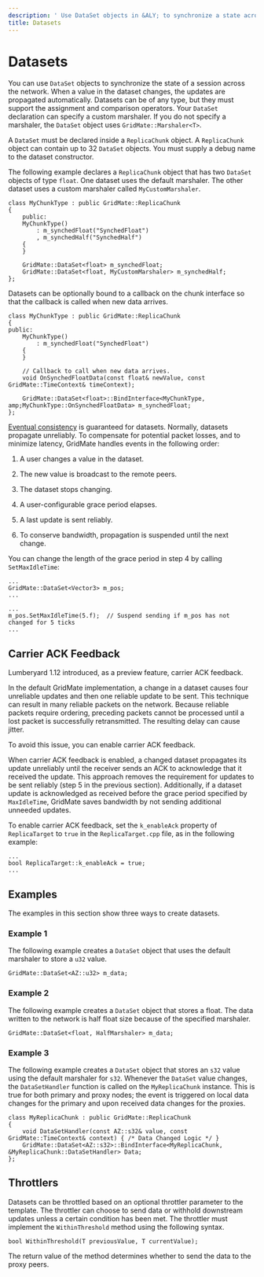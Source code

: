 ```yaml
---
description: ' Use DataSet objects in &ALY; to synchronize a state across the network. '
title: Datasets
---
```

# Datasets<a name="network-replicas-data-sets"></a>

You can use `DataSet` objects to synchronize the state of a session across the network\. When a value in the dataset changes, the updates are propagated automatically\. Datasets can be of any type, but they must support the assignment and comparison operators\. Your `DataSet` declaration can specify a custom marshaler\. If you do not specify a marshaler, the `DataSet` object uses `GridMate::Marshaler<T>`\.

A `DataSet` must be declared inside a `ReplicaChunk` object\. A `ReplicaChunk` object can contain up to 32 `DataSet` objects\. You must supply a debug name to the dataset constructor\.

The following example declares a `ReplicaChunk` object that has two `DataSet` objects of type `float`\. One dataset uses the default marshaler\. The other dataset uses a custom marshaler called `MyCustomMarshaler`\.

```
class MyChunkType : public GridMate::ReplicaChunk
{
    public:
    MyChunkType()
        : m_synchedFloat("SynchedFloat")
        , m_synchedHalf("SynchedHalf")
    {
    }
 
    GridMate::DataSet<float> m_synchedFloat;
    GridMate::DataSet<float, MyCustomMarshaler> m_synchedHalf;
};  
```

Datasets can be optionally bound to a callback on the chunk interface so that the callback is called when new data arrives\.

```
class MyChunkType : public GridMate::ReplicaChunk
{
public:
    MyChunkType()
        : m_synchedFloat("SynchedFloat")
    {
    }
 
    // Callback to call when new data arrives.
    void OnSynchedFloatData(const float& newValue, const GridMate::TimeContext& timeContext);
 
    GridMate::DataSet<float>::BindInterface<MyChunkType, amp;MyChunkType::OnSynchedFloatData> m_synchedFloat;
};
```

[Eventual consistency](https://docs.aws.amazon.com/general/latest/gr/glos-chap.html#eventualconsistency) is guaranteed for datasets\. Normally, datasets propagate unreliably\. To compensate for potential packet losses, and to minimize latency, GridMate handles events in the following order:

1. A user changes a value in the dataset\.

1. The new value is broadcast to the remote peers\.

1. The dataset stops changing\.

1. A user\-configurable grace period elapses\.

1. A last update is sent reliably\.

1. To conserve bandwidth, propagation is suspended until the next change\.

You can change the length of the grace period in step 4 by calling `SetMaxIdleTime`:

```
...
GridMate::DataSet<Vector3> m_pos;
...
 
...
m_pos.SetMaxIdleTime(5.f);  // Suspend sending if m_pos has not changed for 5 ticks
...
```

## Carrier ACK Feedback<a name="network-replicas-data-sets-carrier-ack-feedback"></a>

Lumberyard 1\.12 introduced, as a preview feature, carrier ACK feedback\. 

In the default GridMate implementation, a change in a dataset causes four unreliable updates and then one reliable update to be sent\. This technique can result in many reliable packets on the network\. Because reliable packets require ordering, preceding packets cannot be processed until a lost packet is successfully retransmitted\. The resulting delay can cause jitter\.

To avoid this issue, you can enable carrier ACK feedback\.

When carrier ACK feedback is enabled, a changed dataset propagates its update unreliably until the receiver sends an ACK to acknowledge that it received the update\. This approach removes the requirement for updates to be sent reliably \(step 5 in the previous section\)\. Additionally, if a dataset update is acknowledged as received before the grace period specified by `MaxIdleTime`, GridMate saves bandwidth by not sending additional unneeded updates\.

To enable carrier ACK feedback, set the `k_enableAck` property of `ReplicaTarget` to `true` in the `ReplicaTarget.cpp` file, as in the following example:

```
...
bool ReplicaTarget::k_enableAck = true;
...
```

## Examples<a name="network-replicas-data-sets-examples"></a>

The examples in this section show three ways to create datasets\.

### Example 1<a name="network-replicas-data-sets-example-1"></a>

The following example creates a `DataSet` object that uses the default marshaler to store a `u32` value\.

```
GridMate::DataSet<AZ::u32> m_data;
```

### Example 2<a name="network-replicas-data-sets-example-2"></a>

The following example creates a `DataSet` object that stores a float\. The data written to the network is half float size because of the specified marshaler\.

```
GridMate::DataSet<float, HalfMarshaler> m_data;
```

### Example 3<a name="network-replicas-data-sets-example-3"></a>

The following example creates a `DataSet` object that stores an `s32` value using the default marshaler for `s32`\. Whenever the `DataSet` value changes, the `DataSetHandler` function is called on the `MyReplicaChunk` instance\. This is true for both primary and proxy nodes; the event is triggered on local data changes for the primary and upon received data changes for the proxies\.

```
class MyReplicaChunk : public GridMate::ReplicaChunk
{
    void DataSetHandler(const AZ::s32& value, const GridMate::TimeContext& context) { /* Data Changed Logic */ }
    GridMate::DataSet<AZ::s32>::BindInterface<MyReplicaChunk, &MyReplicaChunk::DataSetHandler> Data;
};
```

## Throttlers<a name="throttlers"></a>

Datasets can be throttled based on an optional throttler parameter to the template\. The throttler can choose to send data or withhold downstream updates unless a certain condition has been met\. The throttler must implement the `WithinThreshold` method using the following syntax\.

```
bool WithinThreshold(T previousValue, T currentValue);
```

The return value of the method determines whether to send the data to the proxy peers\.